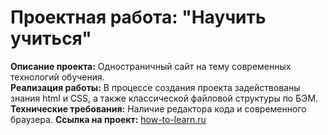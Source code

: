 # Проектная работа: "Научить учиться"  
**Описание проекта:** Одностраничный сайт на тему современных технологий обучения.  
**Реализация работы:** В процессе создания проекта задействованы знания html и CSS, а также классической файловой структуры по БЭМ.  
**Технические требования:** Наличие редактора кода и современного браузера.
**Ссылка на проект:** [how-to-learn.ru](https://kotovaann.github.io/how-to-learn/)  
